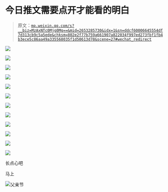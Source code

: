 # 今日推文需要点开才能看的明白

> 原文：[`mp.weixin.qq.com/s?__biz=MzAxNTc0Mjg0Mg==&mid=2653285730&idx=1&sn=ddcf60006645554df7d313cb9c5a5ede&chksm=802e2f77b759a661907a822034f997ed273fbf1fb4b3ece5c86aa49a335568035f1d50613d78&scene=27#wechat_redirect`](http://mp.weixin.qq.com/s?__biz=MzAxNTc0Mjg0Mg==&mid=2653285730&idx=1&sn=ddcf60006645554df7d313cb9c5a5ede&chksm=802e2f77b759a661907a822034f997ed273fbf1fb4b3ece5c86aa49a335568035f1d50613d78&scene=27#wechat_redirect)

![](img/275cc062a334cffd6e0ce918cd59724f.png)

![](img/e8536e1481f3dab760d2830ccbe5e82b.png)

![](img/9664f31afb89133c5456f97e34c409bd.png)

![](img/a55cb8fd7372c7f1a31252316fc6949e.png)

![](img/0e5c747529f2c052d30c9e3e3d79b874.png)

![](img/a1f542e36bd2df09029252e65b55eae6.png)

![](img/2b1c5129777ba057308d1accd5fcd545.png)

![](img/57aae74f1ac54173f2d6b9f834a0312a.png)

![](img/50da1bf4823b5dda6bcb8aaca5358c0c.png)

![](img/a91842ca5712c74c2d6d31ff8d1bde7f.png)

![](img/58fa4b193a6175f8b31140a9ee133653.png)

![](img/e9172f6b6be6ee477ee94a172fc6f195.png)

长点心吧

马上

![](img/4a0d0509392c3d8a78b6a69b9f9d3233.png)父亲节